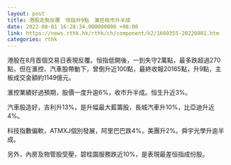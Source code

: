```yaml
---
layout: post
title: 港股走勢反覆　恒指升9點　滙控收市升半成
date: 2022-08-01 16:28:34.000000000 +08:00
link: https://news.rthk.hk/rthk/ch/component/k2/1660355-20220801.htm
categories: rthk
---
```


港股在8月首個交易日表現反覆。恒指低開後，一到失守2萬點，最多跌超過270點，但在滙控、汽車股帶動下，曾倒升近100點，最終收報20165點，升9點，主板成交金額約1149億元。

滙控業績好過預期，股價一度升逾6%，收市升半成。恒生升近3%。

汽車股造好，吉利升13%，是升幅最大藍籌股，長城汽車升10%，比亞迪升近4%。

科技指數偏軟，ATMXJ個別發展，阿里巴巴跌4%，美團升2%。舜宇光學升逾半成。

另外，內房及物管股受壓，碧桂園服務跌近10%，是表現最差恒指成份股。
